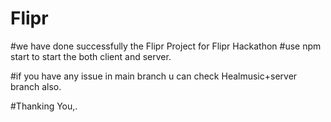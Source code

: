 # Flipr
#we have done successfully the Flipr Project for Flipr Hackathon
#use npm start to start the both client and server.

#if you have any issue in main branch u can check Healmusic+server branch also.

#Thanking You,.
